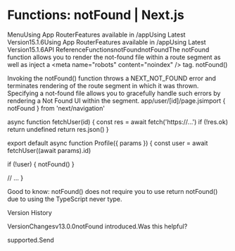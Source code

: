 # Functions: notFound | Next.js

<p>MenuUsing App RouterFeatures available in /appUsing Latest Version15.1.6Using App RouterFeatures available in /appUsing Latest Version15.1.6API ReferenceFunctionsnotFoundnotFoundThe notFound function allows you to render the not-found file within a route segment as well as inject a &lt;meta name=&quot;robots&quot; content=&quot;noindex&quot; /&gt; tag.
notFound()</p>
<p>Invoking the notFound() function throws a NEXT_NOT_FOUND error and terminates rendering of the route segment in which it was thrown. Specifying a not-found file allows you to gracefully handle such errors by rendering a Not Found UI within the segment.
app/user/[id]/page.jsimport { notFound } from 'next/navigation'</p>
<p>async function fetchUser(id) {
const res = await fetch('https://...')
if (!res.ok) return undefined
return res.json()
}</p>
<p>export default async function Profile({ params }) {
const user = await fetchUser((await params).id)</p>
<p>if (!user) {
notFound()
}</p>
<p>// ...
}</p>
<p>Good to know: notFound() does not require you to use return notFound() due to using the TypeScript never type.</p>
<p>Version History</p>
<p>VersionChangesv13.0.0notFound introduced.Was this helpful?</p>
<p>supported.Send</p>
